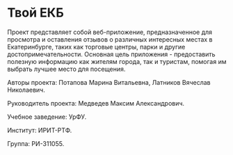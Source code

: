 # Твой ЕКБ
Проект представляет собой веб-приложение, предназначенное для просмотра и оставления отзывов о различных интересных местах в Екатеринбурге, таких как торговые центры, парки и другие достопримечательности. Основная цель приложения - предоставить полезную информацию как жителям города, так и туристам, помогая им выбрать лучшее место для посещения.

Авторы проекта: Потапова Марина Витальевна, Латников Вячеслав Николаевич.

Руководитель проекта: Медведев Mаксим Aлександрович.

Учебное заведение: УрФУ.

Институт: ИРИТ-РТФ.

Группа: РИ-311055.
